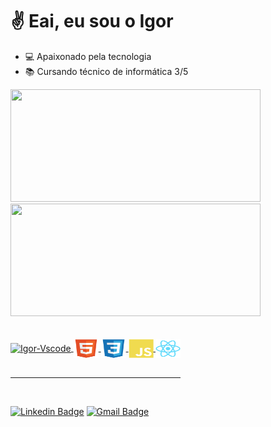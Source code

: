 # ✌ Eai, eu sou o Igor

- 💻 Apaixonado pela tecnologia
- 📚 Cursando técnico de informática 3/5

<div>
  <a href="https://github.com/igorlimasandes">
  <img width="400px" height="180em" src="https://github-readme-stats.vercel.app/api?username=igorlimasandes&show_icons=true&theme=cobalt&include_all_commits=true&count_private=true"/>
  <img width="400px" height="180em" src="https://github-readme-stats.vercel.app/api/top-langs/?username=igorlimasandes&layout=compact&langs_count=7&theme=cobalt"/>
</div>


   <br>
   <br>
   
<div style="display:inline-block">   
<img align="center" alt="Igor-Vscode" height="30" width="40" src="https://cdn.jsdelivr.net/gh/devicons/devicon/icons/vscode/vscode-original.svg">
<img align="center" alt="Igor-HTML" height="30" width="40" src="https://raw.githubusercontent.com/devicons/devicon/master/icons/html5/html5-original.svg">
<img align="center" alt="Igor-CSS" height="30" width="40" src="https://raw.githubusercontent.com/devicons/devicon/master/icons/css3/css3-original.svg">
<img align="center" alt="Igor-Js" height="30" width="40" src="https://raw.githubusercontent.com/devicons/devicon/master/icons/javascript/javascript-plain.svg">
<img align="center" alt="Igor-React" height="30" width="40" src="https://raw.githubusercontent.com/devicons/devicon/master/icons/react/react-original.svg">
<div>  



<br>

 ---
 
 <br>
 
[![Linkedin Badge](https://img.shields.io/badge/Linkedin-0077B5?style=for-the-badge&logo=linkedin&logoColor=white)](https://www.linkedin.com/in/igorlimasandes/) 
[![Gmail Badge](https://img.shields.io/badge/Gmail-D14836?style=for-the-badge&logo=gmail&logoColor=white)](mailto:igorlimasandes@gmail.com)

<br>
